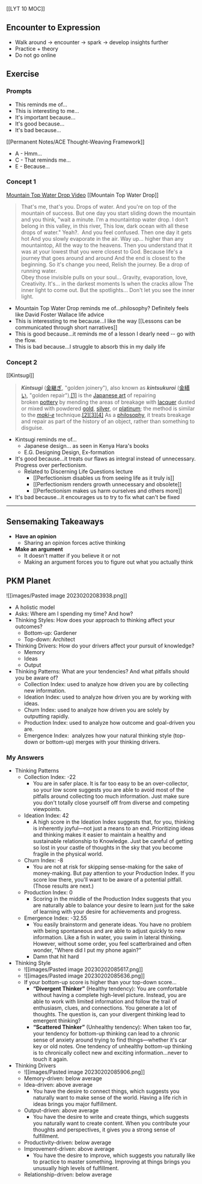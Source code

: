 [[LYT 10 MOC]]

## Encounter to Expression
- Walk around -> encounter -> spark -> develop insights further
- Practice + theory
- Do not go online

## Exercise
### Prompts
- This reminds me of...
- This is interesting to me...
- It's important because...
- It's good because...
- It's bad because...

[[Permanent Notes/ACE Thought-Weaving Framework]]
- A - Hmm...
- C - That reminds me...
- E - Because...

### Concept 1
[Mountain Top Water Drop Video](https://www.youtube.com/watch?v=05bFb1J6kzI)
[[Mountain Top Water Drop]]
> That's me, that's you. Drops of water. And you're on top of the mountain of success. But one day you start sliding down the mountain and you think, "wait a minute. I'm a mountaintop water drop. I don't belong in this valley, in this river, This low, dark ocean with all these drops of water." Yeah?.  And you feel confused. Then one day it gets hot And you slowly evaporate in the air. Way up... higher than any mountaintop, All the way to the heavens. Then you understand that it was at your lowest that you were closest to God. Because life's a journey that goes around and around And the end is closest to the beginning. So it's change you need, Relish the journey. Be a drop of running water.  
	Obey those invisible pulls on your soul... Gravity, evaporation, love, Creativity. It's... in the darkest moments Is when the cracks allow The inner light to come out. But the spotlights... Don't let you see the inner light.

- Mountain Top Water Drop reminds me of...philosophy? Definitely feels like David Foster Wallace life advice
- This is interessting to me because...I like the way [[Lessons can be communicated through short narratives]]
- This is good because...it reminds me of a lesson I dearly need -- go with the flow.
- This is bad because...I struggle to absorb this in my daily life

### Concept 2
[[Kintsugi]]
> _**Kintsugi**_ ([金継ぎ](https://en.wiktionary.org/wiki/%E9%87%91%E7%B6%99%E3%81%8E "wiktionary:金継ぎ"), "golden joinery"), also known as _**kintsukuroi**_ ([金繕い](https://en.wiktionary.org/wiki/%E9%87%91%E7%B9%95%E3%81%84 "wiktionary:金繕い"), "golden repair"),[[1]](https://en.wikipedia.org/wiki/Kintsugi#cite_note-1) is the [Japanese art](https://en.wikipedia.org/wiki/Japanese_art "Japanese art") of repairing broken [pottery](https://en.wikipedia.org/wiki/Pottery "Pottery") by mending the areas of breakage with [lacquer](https://en.wikipedia.org/wiki/Lacquer "Lacquer") dusted or mixed with powdered [gold](https://en.wikipedia.org/wiki/Gold "Gold"), [silver](https://en.wikipedia.org/wiki/Silver "Silver"), or [platinum](https://en.wikipedia.org/wiki/Platinum "Platinum"); the method is similar to the _[maki-e](https://en.wikipedia.org/wiki/Maki-e "Maki-e")_ technique.[[2]](https://en.wikipedia.org/wiki/Kintsugi#cite_note-smashing-2)[[3]](https://en.wikipedia.org/wiki/Kintsugi#cite_note-seams-3)[[4]](https://en.wikipedia.org/wiki/Kintsugi#cite_note-4) As a [philosophy](https://en.wikipedia.org/wiki/Philosophy "Philosophy"), it treats breakage and repair as part of the history of an object, rather than something to disguise.

- Kintsugi reminds me of...
	- Japanese design... as seen in Kenya Hara's books
	- E.G. Designing Design, Ex-formation
- It's good because...it treats our flaws as integral instead of unnecessary. Progress over perfectionism.
	- Related to Discerning Life Questions lecture
		- [[Perfectionism disables us from seeing life as it truly is]]
		- [[Perfectionism renders growth unnecessary and obsolete]]
		- [[Perfectionism makes us harm ourselves and others more]]
- It's bad because...it encourages us to try to fix what can't be fixed

--- 
## Sensemaking Takeaways
- **Have an opinion**
	- Sharing an opinion forces active thinking
- **Make an argument**
	- It doesn't matter if you believe it or not
	- Making an argument forces you to figure out what you actually think

## PKM Planet
![[images/Pasted image 20230202083938.png]]
- A holistic model
- Asks: Where am I spending my time? And how?
- Thinking Styles: How does your approach to thinking affect your outcomes?
	- Bottom-up: Gardener
	- Top-down: Architect
- Thinking Drivers: How do your drivers affect your pursuit of knowledge?
	- Memory
	- Ideas
	- Output
- Thinking Patterns: What are your tendencies? And what pitfalls should you be aware of?
	- Collection Index: used to analyze how driven you are by collecting new information.
	- Ideation Index: used to analyze how driven you are by working with ideas.
	- Churn Index: used to analyze how driven you are solely by outputting rapidly.
	- Production Index: used to analyze how outcome and goal-driven you are.
	- Emergence Index:  analyzes how your natural thinking style (top-down or bottom-up) merges with your thinking drivers.

### My Answers
- Thinking Patterns
	- Collection Index: -22
		- You are in safer place. It is far too easy to be an over-collector, so your low score suggests you are able to avoid most of the pitfalls around collecting too much information. Just make sure you don't totally close yourself off from diverse and competing viewpoints.
	- Ideation Index: 42
		- A high score in the Ideation Index suggests that, for you, thinking is inherently joyful—not just a means to an end. Prioritizing ideas and thinking makes it easier to maintain a healthy and sustainable relationship to Knowledge. Just be careful of getting so lost in your castle of thoughts in the sky that you become fragile in the physical world.
	- Churn Index: -8
		- You are not at risk for skipping sense-making for the sake of money-making. But pay attention to your Production Index. If you score low there, you'll want to be aware of a potential pitfall. (Those results are next.)
	- Production Index: 0
		- Scoring in the middle of the Production Index suggests that you are naturally able to balance your desire to learn just for the sake of learning with your desire for achievements and progress.
	- Emergence Index: -32.55
		- You easily brainstorm and generate ideas. You have no problem with being spontaneous and are able to adjust quickly to new information. Like a fish in water, you swim in lateral thinking. However, without some order, you feel scatterbrained and often wonder, "Where did I put my phone again?"
		- Damn that hit hard
- Thinking Style
	- ![[images/Pasted image 20230202085617.png]]
	- ![[images/Pasted image 20230202085636.png]]
	- If your bottom-up score is higher than your top-down score...
		- **“Divergent Thinker”** (Healthy tendency): You are comfortable without having a complete high-level picture. Instead, you are able to work with limited information and follow the trail of enthusiasm, clues, and connections. You generate a lot of thoughts. The question is, can your divergent thinking lead to emergent thinking? 
		- **“Scattered Thinker”** (Unhealthy tendency): When taken too far, your tendency for bottom-up thinking can lead to a chronic sense of anxiety around trying to find things—whether it's car key or old notes. One tendency of unhealthy bottom-up thinking is to chronically collect new and exciting information...never to touch it again.
- Thinking Drivers
	- ![[images/Pasted image 20230202085906.png]]
	- Memory-driven: below average
	- Idea-driven: above average
		- You have the desire to connect things, which suggests you naturally want to make sense of the world. Having a life rich in ideas brings you major fulfillment.
	- Output-driven: above average
		- You have the desire to write and create things, which suggests you naturally want to create content. When you contribute your thoughts and perspectives, it gives you a strong sense of fulfillment.
	- Productivity-driven: below average
	- Improvement-driven: above average
		- You have the desire to improve, which suggests you naturally like to practice to master something. Improving at things brings you unusually high levels of fulfillment.
	- Relationship-driven: below average
